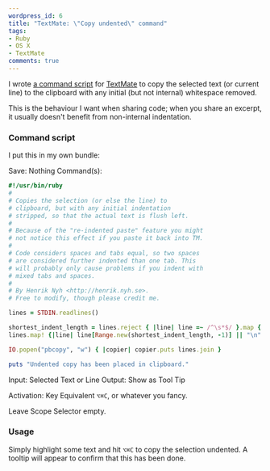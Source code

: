 ```yaml
---
wordpress_id: 6
title: "TextMate: \"Copy undented\" command"
tags:
- Ruby
- OS X
- TextMate
comments: true
---
```

I wrote <a href="http://macromates.com/textmate/manual/commands">a command script</a> for <a href="http://www.macromates.com">TextMate</a> to copy the selected text (or current line) to the clipboard with any initial (but not internal) whitespace removed.

This is the behaviour I want when sharing code; when you share an excerpt, it usually doesn't benefit from non-internal indentation.

<!--more-->

<h3>Command script</h3>

I put this in my own bundle:

Save: Nothing
Command(s):

``` ruby
#!/usr/bin/ruby
#
# Copies the selection (or else the line) to
# clipboard, but with any initial indentation
# stripped, so that the actual text is flush left.
#
# Because of the "re-indented paste" feature you might
# not notice this effect if you paste it back into TM.
#
# Code considers spaces and tabs equal, so two spaces
# are considered further indented than one tab. This
# will probably only cause problems if you indent with
# mixed tabs and spaces.
#
# By Henrik Nyh <http://henrik.nyh.se>.
# Free to modify, though please credit me.

lines = STDIN.readlines()

shortest_indent_length = lines.reject { |line| line =~ /^\s*$/ }.map {|line| line.scan(/^\s*/)[0].size }.min
lines.map! {|line| line[Range.new(shortest_indent_length, -1)] || "\n" }

IO.popen("pbcopy", "w") { |copier| copier.puts lines.join }

puts "Undented copy has been placed in clipboard."
```

Input: Selected Text or Line
Output: Show as Tool Tip

Activation: Key Equivalent <code>⌥⌘C</code>, or whatever you fancy.

Leave Scope Selector empty.

<h3>Usage</h3>

Simply highlight some text and hit <code>⌥⌘C</code> to copy the selection undented. A tooltip will appear to confirm that this has been done.
